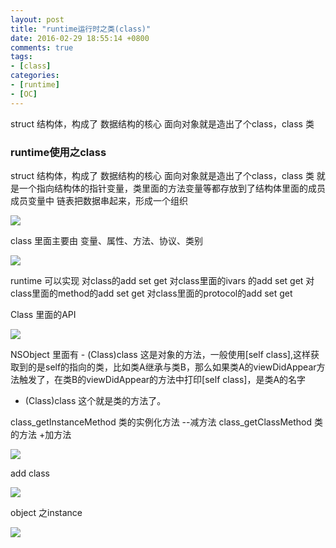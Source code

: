 ```yaml
---
layout: post
title: "runtime运行时之类(class)"
date: 2016-02-29 18:55:14 +0800
comments: true
tags:
- [class]
categories:
- [runtime]
- [OC]
---
```


struct 结构体，构成了 数据结构的核心
面向对象就是造出了个class，class 类

<!-- more -->

### runtime使用之class

struct 结构体，构成了 数据结构的核心
面向对象就是造出了个class，class 类 就是一个指向结构体的指针变量，类里面的方法变量等都存放到了结构体里面的成员成员变量中
链表把数据串起来，形成一个组织


![](/images/runtime_class1.png)


class 里面主要由 变量、属性、方法、协议、类别

![](/images/runtime_class2.png)

runtime 可以实现 对class的add set get
对class里面的ivars 的add set get
对class里面的method的add set get
对class里面的protocol的add set get

Class 里面的API

![](/images/runtime_class3.png)


NSObject 里面有 - (Class)class  这是对象的方法，一般使用[self class],这样获取到的是self的指向的类，比如类A继承与类B，那么如果类A的viewDidAppear方法触发了，在类B的viewDidAppear的方法中打印[self class]，是类A的名字
+ (Class)class   这个就是类的方法了。

class_getInstanceMethod 类的实例化方法  --减方法
class_getClassMethod 类的方法 +加方法

![](/images/runtime_class4.png)

add class

![](/images/runtime_class5.png)

object 之instance

![](/images/runtime_class6.png)
